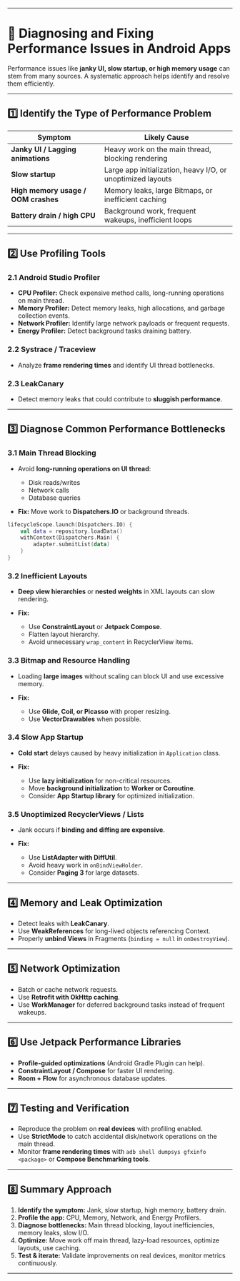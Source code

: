 
---

# 🐢 Diagnosing and Fixing Performance Issues in Android Apps

Performance issues like **janky UI, slow startup, or high memory usage** can stem from many sources. A systematic approach helps identify and resolve them efficiently.

---

## 1️⃣ Identify the Type of Performance Problem

| Symptom                             | Likely Cause                                                |
| ----------------------------------- | ----------------------------------------------------------- |
| **Janky UI / Lagging animations**   | Heavy work on the main thread, blocking rendering           |
| **Slow startup**                    | Large app initialization, heavy I/O, or unoptimized layouts |
| **High memory usage / OOM crashes** | Memory leaks, large Bitmaps, or inefficient caching         |
| **Battery drain / high CPU**        | Background work, frequent wakeups, inefficient loops        |

---

## 2️⃣ Use Profiling Tools

### 2.1 Android Studio Profiler

* **CPU Profiler:** Check expensive method calls, long-running operations on main thread.
* **Memory Profiler:** Detect memory leaks, high allocations, and garbage collection events.
* **Network Profiler:** Identify large network payloads or frequent requests.
* **Energy Profiler:** Detect background tasks draining battery.

### 2.2 Systrace / Traceview

* Analyze **frame rendering times** and identify UI thread bottlenecks.

### 2.3 LeakCanary

* Detect memory leaks that could contribute to **sluggish performance**.

---

## 3️⃣ Diagnose Common Performance Bottlenecks

### 3.1 Main Thread Blocking

* Avoid **long-running operations on UI thread**:

  * Disk reads/writes
  * Network calls
  * Database queries
* **Fix:** Move work to **Dispatchers.IO** or background threads.

```kotlin
lifecycleScope.launch(Dispatchers.IO) {
    val data = repository.loadData()
    withContext(Dispatchers.Main) {
        adapter.submitList(data)
    }
}
```

### 3.2 Inefficient Layouts

* **Deep view hierarchies** or **nested weights** in XML layouts can slow rendering.
* **Fix:**

  * Use **ConstraintLayout** or **Jetpack Compose**.
  * Flatten layout hierarchy.
  * Avoid unnecessary `wrap_content` in RecyclerView items.

### 3.3 Bitmap and Resource Handling

* Loading **large images** without scaling can block UI and use excessive memory.
* **Fix:**

  * Use **Glide, Coil, or Picasso** with proper resizing.
  * Use **VectorDrawables** when possible.

### 3.4 Slow App Startup

* **Cold start** delays caused by heavy initialization in `Application` class.
* **Fix:**

  * Use **lazy initialization** for non-critical resources.
  * Move **background initialization** to **Worker or Coroutine**.
  * Consider **App Startup library** for optimized initialization.

### 3.5 Unoptimized RecyclerViews / Lists

* Jank occurs if **binding and diffing are expensive**.
* **Fix:**

  * Use **ListAdapter with DiffUtil**.
  * Avoid heavy work in `onBindViewHolder`.
  * Consider **Paging 3** for large datasets.

---

## 4️⃣ Memory and Leak Optimization

* Detect leaks with **LeakCanary**.
* Use **WeakReferences** for long-lived objects referencing Context.
* Properly **unbind Views** in Fragments (`binding = null` in `onDestroyView`).

---

## 5️⃣ Network Optimization

* Batch or cache network requests.
* Use **Retrofit with OkHttp caching**.
* Use **WorkManager** for deferred background tasks instead of frequent wakeups.

---

## 6️⃣ Use Jetpack Performance Libraries

* **Profile-guided optimizations** (Android Gradle Plugin can help).
* **ConstraintLayout / Compose** for faster UI rendering.
* **Room + Flow** for asynchronous database updates.

---

## 7️⃣ Testing and Verification

* Reproduce the problem on **real devices** with profiling enabled.
* Use **StrictMode** to catch accidental disk/network operations on the main thread.
* Monitor **frame rendering times** with `adb shell dumpsys gfxinfo <package>` or **Compose Benchmarking tools**.

---

## 8️⃣ Summary Approach

1. **Identify the symptom:** Jank, slow startup, high memory, battery drain.
2. **Profile the app:** CPU, Memory, Network, and Energy Profilers.
3. **Diagnose bottlenecks:** Main thread blocking, layout inefficiencies, memory leaks, slow I/O.
4. **Optimize:** Move work off main thread, lazy-load resources, optimize layouts, use caching.
5. **Test & iterate:** Validate improvements on real devices, monitor metrics continuously.

---
